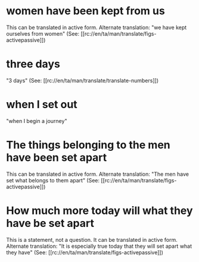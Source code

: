 # women have been kept from us

This can be translated in active form. Alternate translation: "we have kept ourselves from women" (See: [[rc://en/ta/man/translate/figs-activepassive]])

# three days

"3 days" (See: [[rc://en/ta/man/translate/translate-numbers]])

# when I set out

"when I begin a journey"

# The things belonging to the men have been set apart

This can be translated in active form. Alternate translation: "The men have set what belongs to them apart" (See: [[rc://en/ta/man/translate/figs-activepassive]])

# How much more today will what they have be set apart

This is a statement, not a question. It can be translated in active form. Alternate translation: "It is especially true today that they will set apart what they have" (See: [[rc://en/ta/man/translate/figs-activepassive]])

